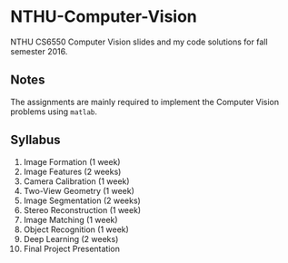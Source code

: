 # NTHU-Computer-Vision

NTHU CS6550 Computer Vision slides and my code solutions for fall semester 2016.

## Notes
The assignments are mainly required to implement the Computer Vision problems using `matlab`.

## Syllabus
1. Image Formation (1 week)
2. Image Features (2 weeks)
3. Camera Calibration (1 week)
4. Two-View Geometry (1 week)
5. Image Segmentation (2 weeks)
6. Stereo Reconstruction (1 week)
7. Image Matching (1 week)
8. Object Recognition (1 week)
9. Deep Learning (2 weeks)
10. Final Project Presentation
